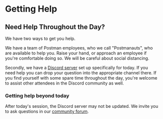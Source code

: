 # Getting Help

## Need Help Throughout the Day?

We have two ways to get you help.

We have a team of Postman employees, who we call "Postmanauts", who are available to help you. Raise your hand, or approach an employee if you're comfortable doing so. We will be careful about social distancing.

Secondly, we have a [Discord server](https://discord.gg/WBUnS4SUjz) set up specifically for today. If you need help you can drop your question into the appropriate channel there. If you find yourself with some spare time throughout the day, you're welcome to assist other attendees in the Discord community as well.

### Getting help beyond today

After today's session, the Discord server may not be updated. We invite you to ask questions in our [community forum](https://community.postman.com/).